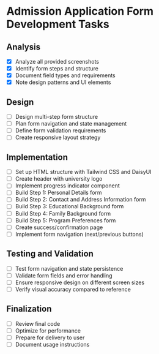 # Admission Application Form Development Tasks

## Analysis
- [x] Analyze all provided screenshots
- [x] Identify form steps and structure
- [x] Document field types and requirements
- [x] Note design patterns and UI elements

## Design
- [ ] Design multi-step form structure
- [ ] Plan form navigation and state management
- [ ] Define form validation requirements
- [ ] Create responsive layout strategy

## Implementation
- [ ] Set up HTML structure with Tailwind CSS and DaisyUI
- [ ] Create header with university logo
- [ ] Implement progress indicator component
- [ ] Build Step 1: Personal Details form
- [ ] Build Step 2: Contact and Address Information form
- [ ] Build Step 3: Educational Background form
- [ ] Build Step 4: Family Background form
- [ ] Build Step 5: Program Preferences form
- [ ] Create success/confirmation page
- [ ] Implement form navigation (next/previous buttons)

## Testing and Validation
- [ ] Test form navigation and state persistence
- [ ] Validate form fields and error handling
- [ ] Ensure responsive design on different screen sizes
- [ ] Verify visual accuracy compared to reference

## Finalization
- [ ] Review final code
- [ ] Optimize for performance
- [ ] Prepare for delivery to user
- [ ] Document usage instructions
